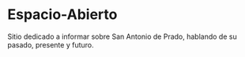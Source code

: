 # Espacio-Abierto
Sitio dedicado a informar sobre San Antonio de Prado, hablando de su pasado, presente y futuro.

